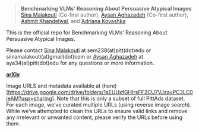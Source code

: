 > **Benchmarking VLMs’ Reasoning About Persuasive Atypical Images** <br>
[Sina Malakouti](https://sinamalakouti.github.io/) (Co-first author), [Aysan Aghazadeh](https://aysanaghazadeh.github.io/) (Co-first author), [Ashmit Khandelwal](https://ashmitkx.github.io/), and [Adriana Kovashka](https://people.cs.pitt.edu/~kovashka/)



This is the official repo for Benchmarking VLMs’ Reasoning About Persuasive Atypical Images.

Please contact [Sina Malakouti](https://sinamalakouti.github.io/) at sem238(at)pitt(dot)edu or siinamalakouti(at)gmail(dot)com or [Aysan Aghazadeh](https://aysanaghazadeh.github.io/) at aya34(at)pitt(dot)edu for any questions or more information.

[**arXiv**](https://arxiv.org/pdf/2409.10719) 

Image URLS and metadata available at (here)[https://drive.google.com/drive/folders/1sEUUxfGHIrsFF2CU7VJzavPC3LC0jeAM?usp=sharing]. Note that this is only a subset of full PittAds dataset. For each image, we’ve curated multiple URLs (using reverse image search). While we’ve attempted to clean the URLs to ensure valid links and remove any irrelevant or unwanted content, please verify the URLs before using them. 
